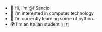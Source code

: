 - 👋 Hi, I’m @ilSancio
- 👀 I’m interested in computer technology
- 🌱 I’m currently learning some of python...
- 🌍 I'm an Italian student 🇮🇹

<!---
ilSancio/ilSancio is a ✨ special ✨ repository because its `README.md` (this file) appears on your GitHub profile.
You can click the Preview link to take a look at your changes.
--->
